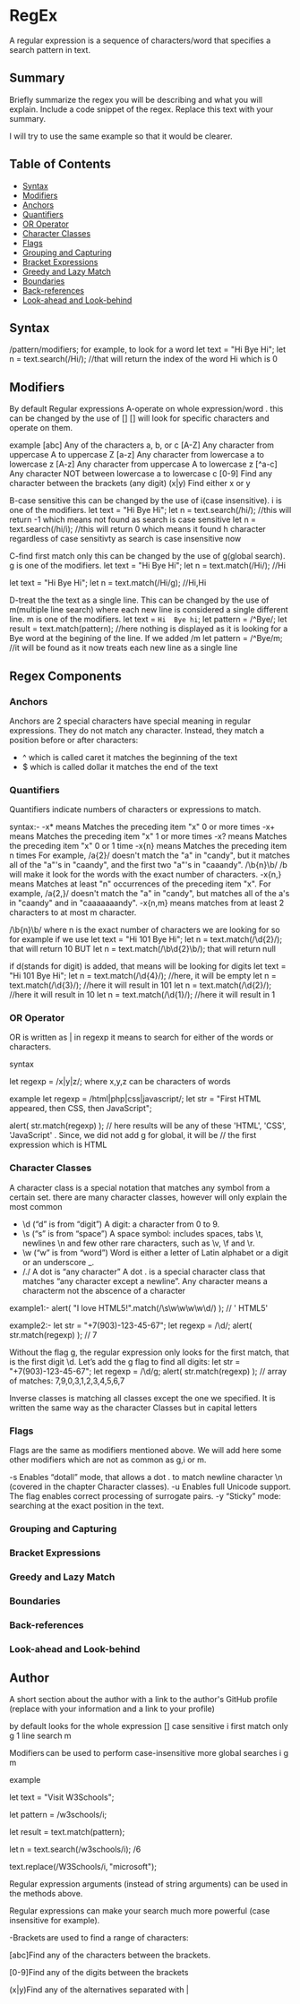 # RegEx

A regular expression is a sequence of characters/word that specifies a search pattern in text.

## Summary

Briefly summarize the regex you will be describing and what you will explain. Include a code snippet of the regex. Replace this text with your summary.

I will try to use the same example so that it would be clearer.

## Table of Contents
- [Syntax](#syntax)
- [Modifiers](#modifiers)
- [Anchors](#anchors)
- [Quantifiers](#quantifiers)
- [OR Operator](#or-operator)
- [Character Classes](#character-classes)
- [Flags](#flags)
- [Grouping and Capturing](#grouping-and-capturing)
- [Bracket Expressions](#bracket-expressions)
- [Greedy and Lazy Match](#greedy-and-lazy-match)
- [Boundaries](#boundaries)
- [Back-references](#back-references)
- [Look-ahead and Look-behind](#look-ahead-and-look-behind)


## Syntax

/pattern/modifiers;
for example, to look for a word 
let text = "Hi Bye Hi";
let n = text.search(/Hi/);  //that will return the index of the word Hi which is 0

## Modifiers

By default 
Regular expressions 
A-operate on whole expression/word . this can be changed by the use of [] 
[] will look for specific characters and operate on them.

example
[abc]	Any of the characters a, b, or c 
[A-Z]	Any character from uppercase A to uppercase Z
[a-z]	Any character from lowercase a to lowercase z
[A-z]	Any character from uppercase A to lowercase z
[^a-c]  Any character NOT between lowercase a to lowercase c
[0-9]	Find any character between the brackets (any digit)
(x|y)	Find either x or y

B-case sensitive  this can be changed by the use of i(case insensitive). i is one of the modifiers.
let text = "Hi Bye Hi";
let n = text.search(/hi/);   //this will return -1 which means not found as search is case sensitive
let n = text.search(/hi/i);   //this will return 0 which means it found h character regardless of case sensitivty as search is case insensitive now

C-find first match only this can be changed by the use of g(global search). g is one of the modifiers.
let text = "Hi Bye Hi";
let n = text.match(/Hi/); //Hi

let text = "Hi Bye Hi";
let n = text.match(/Hi/g); //Hi,Hi

D-treat the the text as a single line. This can be changed by the use of m(multiple line search) where each new line is considered a single different line. m is one of the modifiers.
let text = `Hi 
Bye hi`;
let pattern = /^Bye/;
let result = text.match(pattern);  //here nothing is displayed as it is looking for a Bye word at the begining of the line.
If we added /m    let pattern = /^Bye/m; //it will be found as it now treats each new line as a single line

## Regex Components



### Anchors
Anchors are 2 special characters have special meaning in regular expressions. They do not match any character. Instead, they match a position before or after characters:

- ^ which is called caret   it matches the beginning of the text
- $ which is called dollar  it matches the end of the text

### Quantifiers
Quantifiers indicate numbers of characters or expressions to match.

syntax:-
-x*    means Matches the preceding item "x" 0 or more times
-x+    means Matches the preceding item "x" 1 or more times
-x?    means Matches the preceding item "x" 0 or 1 time
-x{n}  means Matches the preceding item n times 
For example, /a{2}/ doesn't match the "a" in "candy", but it matches all of the "a"'s in "caandy", and the first two "a"'s in "caaandy".
/\b{n}\b/ /b will make it look for the words with the exact number of characters.
-x{n,}  means Matches at least "n" occurrences of the preceding item "x". 
For example, /a{2,}/ doesn't match the "a" in "candy", but matches all of the a's in "caandy" and in "caaaaaaandy".
-x{n,m}	 means matches from at least 2 characters to at most m character.

/\b{n}\b/ where n is the exact number of characters we are looking for so for example if we use
let text = "Hi 101 Bye Hi";
let n = text.match(/\d{2}/); that will return 10
BUT
let n = text.match(/\b\d{2}\b/); that will return null

if d(stands for digit) is added, that means will be looking for digits
let text = "Hi 101 Bye Hi";
let n = text.match(/\d{4}/);    //here, it will be empty
let n = text.match(/\d{3}/);    //here it will result in 101
let n = text.match(/\d{2}/);    //here it will result in 10
let n = text.match(/\d{1}/);    //here it will result in 1

### OR Operator
OR is written as | in regexp 
it means to search for either of the words or characters.

syntax

let regexp = /x|y|z/; where x,y,z can be characters of words

example
let regexp = /html|php|css|javascript/;
let str = "First HTML appeared, then CSS, then JavaScript";

alert( str.match(regexp) ); // here results will be any of these 'HTML', 'CSS', 'JavaScript' . Since, we did not add g for global, it will be
                            //  the first expression which is HTML


### Character Classes
A character class is a special notation that matches any symbol from a certain set.
there are many character classes, however will only explain the most common
- \d (“d” is from “digit”)
A digit: a character from 0 to 9.
- \s (“s” is from “space”)
A space symbol: includes spaces, tabs \t, newlines \n and few other rare characters, such as \v, \f and \r.
- \w (“w” is from “word”)
Word is either a letter of Latin alphabet or a digit or an underscore _.
- /./ A dot is “any character”
A dot . is a special character class that matches “any character except a newline”. Any character means a characterm not the abscence of a character

example1:-
alert( "I love HTML5!".match(/\s\w\w\w\w\d/) ); // ' HTML5'

example2:-
let str = "+7(903)-123-45-67";
let regexp = /\d/;
alert( str.match(regexp) ); // 7

Without the flag g, the regular expression only looks for the first match, that is the first digit \d.
Let’s add the g flag to find all digits:
let str = "+7(903)-123-45-67";
let regexp = /\d/g;
alert( str.match(regexp) ); // array of matches: 7,9,0,3,1,2,3,4,5,6,7


Inverse classes is matching all classes except the one we specified. It is written the same way as the character Classes
but in capital letters

### Flags
  Flags are the same as modifiers mentioned above.
  We will add here some other modifiers which are not as common as g,i or m.

-s
Enables “dotall” mode, that allows a dot . to match newline character \n (covered in the chapter Character classes).
-u
Enables full Unicode support. The flag enables correct processing of surrogate pairs. 
-y
“Sticky” mode: searching at the exact position in the text.


### Grouping and Capturing

### Bracket Expressions

### Greedy and Lazy Match

### Boundaries

### Back-references

### Look-ahead and Look-behind

## Author

A short section about the author with a link to the author's GitHub profile (replace with your information and a link to your profile)



 

by default 
looks for the whole expression [] 
case sensitive  i 
first match only g 
1 line search  m 

 

Modifiers can be used to perform case-insensitive more global searches i g m 

example 

let text = "Visit W3Schools"; 

let pattern = /w3schools/i; 

let result = text.match(pattern);    

let n = text.search(/w3schools/i);  /6 

text.replace(/W3Schools/i, "microsoft"); 

 

Regular expression arguments (instead of string arguments) can be used in the methods above. 

Regular expressions can make your search much more powerful (case insensitive for example). 
 

-Brackets are used to find a range of characters: 

 

[abc]Find any of the characters between the brackets. 

 

[0-9]Find any of the digits between the brackets 

 

(x|y)Find any of the alternatives separated with | 
